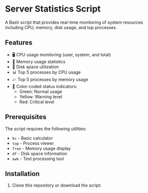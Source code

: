 # Server Statistics Script

A Bash script that provides real-time monitoring of system resources including CPU, memory, disk usage, and top processes.

## Features

- 🖥️ CPU usage monitoring (user, system, and total)
- 💾 Memory usage statistics
- 💽 Disk space utilization
- 📊 Top 5 processes by CPU usage
- 📈 Top 5 processes by memory usage
- 🚦 Color-coded status indicators:
  - Green: Normal usage
  - Yellow: Warning level
  - Red: Critical level

## Prerequisites

The script requires the following utilities:
- `bc` - Basic calculator
- `top` - Process viewer
- `free` - Memory usage display
- `df` - Disk space information
- `awk` - Text processing tool

## Installation

1. Clone this repository or download the script: 